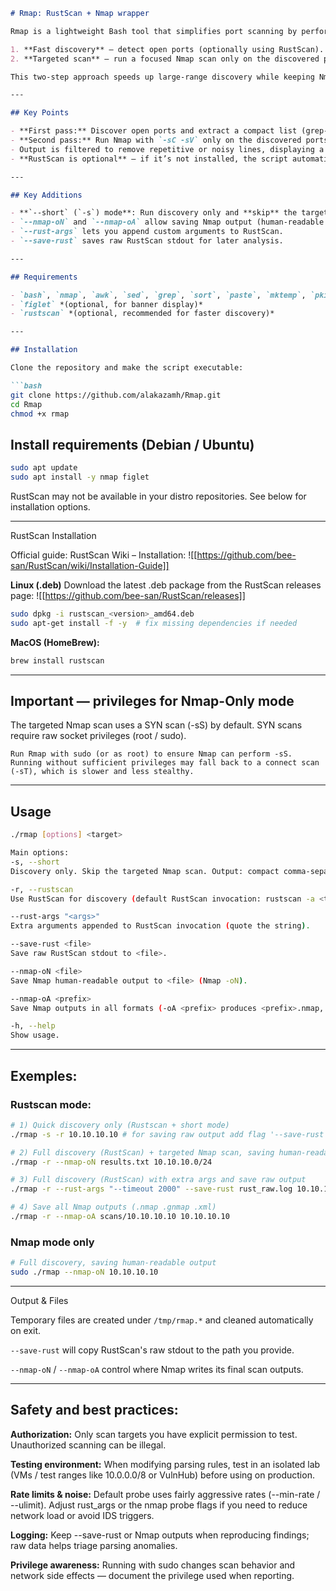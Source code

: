 ```markdown
# Rmap: RustScan + Nmap wrapper

Rmap is a lightweight Bash tool that simplifies port scanning by performing two steps:

1. **Fast discovery** — detect open ports (optionally using RustScan).  
2. **Targeted scan** — run a focused Nmap scan only on the discovered ports to get service/version details.

This two-step approach speeds up large-range discovery while keeping Nmap output focused and readable.

---

## Key Points

- **First pass:** Discover open ports and extract a compact list (grep-like extraction).  
- **Second pass:** Run Nmap with `-sC -sV` only on the discovered ports for detailed service detection.  
- Output is filtered to remove repetitive or noisy lines, displaying a clean service table.  
- **RustScan is optional** — if it’s not installed, the script automatically falls back to pure Nmap mode.

---

## Key Additions

- **`--short` (`-s`) mode**: Run discovery only and **skip** the targeted Nmap scan. Useful for quickly listing open ports without launching a full probe.
- `--nmap-oN` and `--nmap-oA` allow saving Nmap output (human-readable or all formats).
- `--rust-args` lets you append custom arguments to RustScan.
- `--save-rust` saves raw RustScan stdout for later analysis.

---

## Requirements

- `bash`, `nmap`, `awk`, `sed`, `grep`, `sort`, `paste`, `mktemp`, `pkill`
- `figlet` *(optional, for banner display)*
- `rustscan` *(optional, recommended for faster discovery)*

---

## Installation

Clone the repository and make the script executable:

```bash
git clone https://github.com/alakazamh/Rmap.git
cd Rmap
chmod +x rmap
```

## Install requirements (Debian / Ubuntu)

```bash
sudo apt update
sudo apt install -y nmap figlet
```

RustScan may not be available in your distro repositories.
See below for installation options.

---

RustScan Installation

Official guide: RustScan Wiki – Installation:
![[https://github.com/bee-san/RustScan/wiki/Installation-Guide]]

**Linux (.deb)**
Download the latest .deb package from the RustScan releases page:
![[https://github.com/bee-san/RustScan/releases]]

```bash
sudo dpkg -i rustscan_<version>_amd64.deb
sudo apt-get install -f -y  # fix missing dependencies if needed
```

**MacOS (HomeBrew):**
```bash
brew install rustscan
```

---

## Important — privileges for Nmap-Only mode

The targeted Nmap scan uses a SYN scan (-sS) by default.
SYN scans require raw socket privileges (root / sudo).

	Run Rmap with sudo (or as root) to ensure Nmap can perform -sS.
	Running without sufficient privileges may fall back to a connect scan (-sT), which is slower and less stealthy.

---

## Usage

```bash
./rmap [options] <target>

Main options:
-s, --short
Discovery only. Skip the targeted Nmap scan. Output: compact comma-separated list of discovered ports.

-r, --rustscan
Use RustScan for discovery (default RustScan invocation: rustscan -a <target> -r 1-65535 --ulimit=5000).

--rust-args "<args>"
Extra arguments appended to RustScan invocation (quote the string).

--save-rust <file>
Save raw RustScan stdout to <file>.

--nmap-oN <file>
Save Nmap human-readable output to <file> (Nmap -oN).

--nmap-oA <prefix>
Save Nmap outputs in all formats (-oA <prefix> produces <prefix>.nmap, <prefix>.gnmap, <prefix>.xml).

-h, --help
Show usage.
```

---

## Exemples:

### Rustscan mode:

```bash
# 1) Quick discovery only (Rustscan + short mode)
./rmap -s -r 10.10.10.10 # for saving raw output add flag '--save-rust <file>'

# 2) Full discovery (RustScan) + targeted Nmap scan, saving human-readable output
./rmap -r --nmap-oN results.txt 10.10.10.0/24

# 3) Full discovery (RustScan) with extra args and save raw output
./rmap -r --rust-args "--timeout 2000" --save-rust rust_raw.log 10.10.10.10

# 4) Save all Nmap outputs (.nmap .gnmap .xml)
./rmap -r --nmap-oA scans/10.10.10.10 10.10.10.10
```

### Nmap mode only
```bash
# Full discovery, saving human-readable output
sudo ./rmap --nmap-oN 10.10.10.10 
```

---

Output & Files

Temporary files are created under `/tmp/rmap.*` and cleaned automatically on exit.

`--save-rust` will copy RustScan's raw stdout to the path you provide.

`--nmap-oN` / `--nmap-oA` control where Nmap writes its final scan outputs.

---


## Safety and best practices:

**Authorization:** Only scan targets you have explicit permission to test. Unauthorized scanning can be illegal.

**Testing environment:** When modifying parsing rules, test in an isolated lab (VMs / test ranges like 10.0.0.0/8 or VulnHub) before using on production.

**Rate limits & noise:** Default probe uses fairly aggressive rates (--min-rate / --ulimit). Adjust rust_args or the nmap probe flags if you need to reduce network load or avoid IDS triggers.

**Logging:** Keep --save-rust or Nmap outputs when reproducing findings; raw data helps triage parsing anomalies.

**Privilege awareness:** Running with sudo changes scan behavior and network side effects — document the privilege used when reporting.